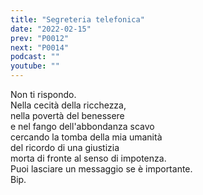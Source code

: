 ```yaml
---
title: "Segreteria telefonica"
date: "2022-02-15"
prev: "P0012"
next: "P0014"
podcast: ""
youtube: ""
---
```


Non ti rispondo.  
Nella cecità della ricchezza,  
nella povertà del benessere  
e nel fango dell'abbondanza scavo  
cercando la tomba della mia umanità  
del ricordo di una giustizia  
morta di fronte al senso di impotenza.  
Puoi lasciare un messaggio se è importante.  
Bip.  
